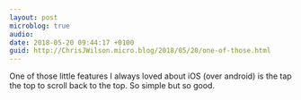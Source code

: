 ```yaml
---
layout: post
microblog: true
audio: 
date: 2018-05-20 09:44:17 +0100
guid: http://ChrisJWilson.micro.blog/2018/05/20/one-of-those.html
---
```

One of those little features I always loved about iOS (over android) is the tap the top to scroll back to the top. So simple but so good. 

